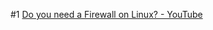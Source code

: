 #1
[Do you need a Firewall on Linux? - YouTube](https://www.youtube.com/watch?v=e_Xi8e_ZOlE&list=WL&index=18&t=1s)